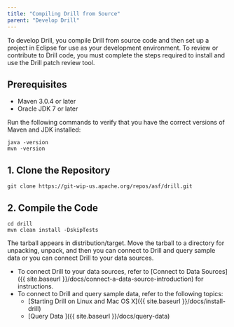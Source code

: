```yaml
---
title: "Compiling Drill from Source"
parent: "Develop Drill"
---
```

To develop Drill, you compile Drill from source code and then set up a project
in Eclipse for use as your development environment. To review or contribute to
Drill code, you must complete the steps required to install and use the Drill
patch review tool.

## Prerequisites

  * Maven 3.0.4 or later
  * Oracle JDK 7 or later

Run the following commands to verify that you have the correct versions of
Maven and JDK installed:

    java -version
    mvn -version

## 1\. Clone the Repository

    git clone https://git-wip-us.apache.org/repos/asf/drill.git

## 2\. Compile the Code

    cd drill
    mvn clean install -DskipTests

The tarball appears in distribution/target. Move the tarball to a directory for unpacking, unpack, and then you can connect to Drill and query sample
data or you can connect Drill to your data sources.

  * To connect Drill to your data sources, refer to [Connect to Data Sources]({{ site.baseurl }}/docs/connect-a-data-source-introduction) for instructions.
  * To connect to Drill and query sample data, refer to the following topics:
    * [Starting Drill on Linux and Mac OS X]({{ site.baseurl }}/docs/install-drill)
    * [Query Data ]({{ site.baseurl }}/docs/query-data)

